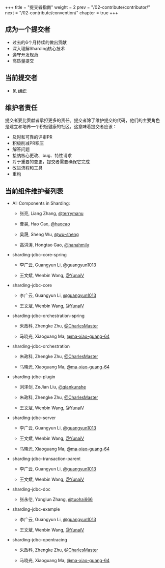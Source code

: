 +++
title = "提交者指南"
weight = 2
prev = "/02-contribute/contributor/"
next = "/02-contribute/convention/"
chapter = true
+++

## 成为一个提交者

 - 过去的6个月持续的做出贡献
 - 深入理解Sharding核心技术
 - 遵守开发规范
 - 高质量提交

## 当前提交者

 - 见 [组织](/01-organization/)
 
## 维护者责任

提交者要比贡献者承担更多的责任。提交者除了维护提交的代码，他们的主要角色是建立和培养一个积极健康的社区。这意味着提交者应该：
   
 - 及时和可靠的评审PR
 - 积极削减PR积压
 - 解答问题
 - 接纳核心更改、bug、特性请求
 - 对于重要的变更，提交者需要确保它完成
 - 改进流程和工具
 - 重构
 
## 当前组件维护者列表

 - All Components in Sharding:
 
     * 张亮, Liang Zhang, [@terrymanu](https://github.com/terrymanu) 
     
     * 曹昊, Hao Cao, [@haocao](https://github.com/haocao)
     
     * 吴晟, Sheng Wu, [@wu-sheng](https://github.com/wu-sheng)
     
     * 高洪涛, Hongtao Gao, [@hanahmily](https://github.com/hanahmily)
     
     
 - sharding-jdbc-core-spring
 
     * 李广云, Guangyun Li, [@guangyun1013](https://github.com/guangyun1013)
     
     * 王文斌, Wenbin Wang, [@YunaiV](https://github.com/YunaiV) 
     
 - sharding-jdbc-core
 
     * 李广云, Guangyun Li, [@guangyun1013](https://github.com/guangyun1013)
     
     * 王文斌, Wenbin Wang, [@YunaiV](https://github.com/YunaiV) 
     
 - sharding-jdbc-orchestration-spring
 
     * 朱政科, Zhengke Zhu, [@CharlesMaster](https://github.com/CharlesMaster)
 
     * 马晓光, Xiaoguang Ma, [@ma-xiao-guang-64](https://github.com/ma-xiao-guang-64)
 
 - sharding-jdbc-orchestration
  
     * 朱政科, Zhengke Zhu, [@CharlesMaster](https://github.com/CharlesMaster)
 
     * 马晓光, Xiaoguang Ma, [@ma-xiao-guang-64](https://github.com/ma-xiao-guang-64)
 
 - sharding-jdbc-plugin
 
     * 刘泽剑, ZeJian Liu, [@qiankunshe](https://github.com/qiankunshe) 
     
     * 朱政科, Zhengke Zhu, [@CharlesMaster](https://github.com/CharlesMaster)
     
     * 王文斌, Wenbin Wang, [@YunaiV](https://github.com/YunaiV) 
 
 - sharding-jdbc-server
  
     * 李广云, Guangyun Li, [@guangyun1013](https://github.com/guangyun1013)
     
     * 王文斌, Wenbin Wang, [@YunaiV](https://github.com/YunaiV) 
     
     * 马晓光, Xiaoguang Ma, [@ma-xiao-guang-64](https://github.com/ma-xiao-guang-64)
 
 - sharding-jdbc-transaction-parent
 
     * 李广云, Guangyun Li, [@guangyun1013](https://github.com/guangyun1013)
     
     * 王文斌, Wenbin Wang, [@YunaiV](https://github.com/YunaiV) 
     
 - sharding-jdbc-doc
 
     * 张永伦, Yonglun Zhang, [@tuohai666](https://github.com/tuohai666)
 
 - sharding-jdbc-example
 
     * 李广云, Guangyun Li, [@guangyun1013](https://github.com/guangyun1013)
     
     * 王文斌, Wenbin Wang, [@YunaiV](https://github.com/YunaiV) 
 
 - sharding-jdbc-opentracing
 
     * 朱政科, Zhengke Zhu, [@CharlesMaster](https://github.com/CharlesMaster)
 
     * 马晓光, Xiaoguang Ma, [@ma-xiao-guang-64](https://github.com/ma-xiao-guang-64)